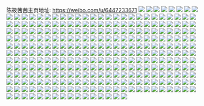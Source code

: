 陈筱茜茜主页地址: https://weibo.com/u/6447233671 
![](https://wx4.sinaimg.cn/mw2000/0072jVZRgy1h98hezyfbbj31yc0wikjl.jpg) 
![](https://wx4.sinaimg.cn/mw2000/0072jVZRgy1h974ec67nij30u0140gw7.jpg) 
![](https://wx4.sinaimg.cn/mw2000/0072jVZRgy1h95vo09r5oj316o1kwkjl.jpg) 
![](https://wx4.sinaimg.cn/mw2000/0072jVZRgy1h95vo35aoyj30u0140atf.jpg) 
![](https://wx4.sinaimg.cn/mw2000/0072jVZRgy1h95vo5sc24j31o02804qr.jpg) 
![](https://wx4.sinaimg.cn/mw2000/0072jVZRgy1h95vp0imwnj30tu0tuk1z.jpg) 
![](https://wx4.sinaimg.cn/mw2000/0072jVZRgy1h95vpbcui7j31o027kkjn.jpg) 
![](https://wx4.sinaimg.cn/mw2000/0072jVZRgy1h95vo9wgjfj31o0280x6q.jpg) 
![](https://wx4.sinaimg.cn/mw2000/0072jVZRgy1h95vo7vbtaj31o0280u0y.jpg) 
![](https://wx4.sinaimg.cn/mw2000/0072jVZRgy1h914bmmtobj30u00lw0yh.jpg) 
![](https://wx4.sinaimg.cn/mw2000/0072jVZRgy1h90jv9mz7jj30wi1yc4qp.jpg) 
![](https://wx4.sinaimg.cn/mw2000/0072jVZRgy1h90gfgudt1j30wi1yc4qp.jpg) 
![](https://wx4.sinaimg.cn/mw2000/0072jVZRgy1h8z9ddljkej31yc0wi7wh.jpg) 
![](https://wx4.sinaimg.cn/mw2000/0072jVZRgy1h8wul80uudj31o0280b2a.jpg) 
![](https://wx4.sinaimg.cn/mw2000/0072jVZRgy1h8wul93qpbj31o01o04ey.jpg) 
![](https://wx4.sinaimg.cn/mw2000/0072jVZRgy1h8wulcd0e0j31o0280e82.jpg) 
![](https://wx4.sinaimg.cn/mw2000/0072jVZRgy1h8vkcf7avnj32c0340qv7.jpg) 
![](https://wx4.sinaimg.cn/mw2000/0072jVZRgy1h8ugb42fm4j30u00u0tdc.jpg) 
![](https://wx4.sinaimg.cn/mw2000/0072jVZRgy1h8tjscpnfhj31xg2kk1kz.jpg) 
![](https://wx4.sinaimg.cn/mw2000/0072jVZRgy1h8nk835u9tj31400u0drl.jpg) 
![](https://wx4.sinaimg.cn/mw2000/0072jVZRgy1h8irim24wbj31o02421ic.jpg) 
![](https://wx4.sinaimg.cn/mw2000/0072jVZRgy1h8irj5bcf8j30u0140nf9.jpg) 
![](https://wx4.sinaimg.cn/mw2000/0072jVZRgy1h8e3ch6xd8j313u1jqu07.jpg) 
![](https://wx4.sinaimg.cn/mw2000/0072jVZRgy1h7n31agwqfj32c033z7wh.jpg) 
![](https://wx4.sinaimg.cn/mw2000/0072jVZRgy1h7n31b39t3j316o1kwwte.jpg) 
![](https://wx4.sinaimg.cn/mw2000/0072jVZRgy1h7n31cnjhkj316o1kwqso.jpg) 
![](https://wx4.sinaimg.cn/mw2000/0072jVZRgy1h7n31duz1mj316o1kw4qp.jpg) 
![](https://wx4.sinaimg.cn/mw2000/0072jVZRgy1h7n31esyq5j32c033zx6p.jpg) 
![](https://wx4.sinaimg.cn/mw2000/0072jVZRgy1h7ff2mwbsij30u00u0dg8.jpg) 
![](https://wx4.sinaimg.cn/mw2000/0072jVZRgy1h7ff2m7ktqj30u01hcq3d.jpg) 
![](https://wx4.sinaimg.cn/mw2000/0072jVZRgy1h7d66a5kluj30wi11dgz4.jpg) 
![](https://wx4.sinaimg.cn/mw2000/0072jVZRgy1h7c51wizlyj30u011iq9d.jpg) 
![](https://wx4.sinaimg.cn/mw2000/0072jVZRgy1h7c51vm6wtj30u011in17.jpg) 
![](https://wx4.sinaimg.cn/mw2000/0072jVZRgy1h7c51y470ij30u011idpy.jpg) 
![](https://wx4.sinaimg.cn/mw2000/0072jVZRgy1h7awhp72ofj30u01hc7ae.jpg) 
![](https://wx4.sinaimg.cn/mw2000/0072jVZRgy1h78n0kz5z7j30u011jgq3.jpg) 
![](https://wx4.sinaimg.cn/mw2000/0072jVZRgy1h78n0jldbtj30u013zgr2.jpg) 
![](https://wx4.sinaimg.cn/mw2000/0072jVZRgy1h77gnwljijj316o1kw4qp.jpg) 
![](https://wx4.sinaimg.cn/mw2000/0072jVZRgy1h77go2l90qj32c0340u0y.jpg) 
![](https://wx4.sinaimg.cn/mw2000/0072jVZRgy1h72i6k3ugsj30u01sygrf.jpg) 
![](https://wx4.sinaimg.cn/mw2000/0072jVZRgy1h6xtshm6gej30u0140jtb.jpg) 
![](https://wx4.sinaimg.cn/mw2000/0072jVZRgy1h6wxmwwev4j30u00u0wjt.jpg) 
![](https://wx4.sinaimg.cn/mw2000/0072jVZRgy1h6wxmy3q75j30u00u043r.jpg) 
![](https://wx4.sinaimg.cn/mw2000/0072jVZRgy1h6wxmz65dlj30u00u0dki.jpg) 
![](https://wx4.sinaimg.cn/mw2000/0072jVZRgy1h6wxmurj8qj30u00u0mzn.jpg) 
![](https://wx4.sinaimg.cn/mw2000/0072jVZRgy1h6tirvqxgvj30u00vs42w.jpg) 
![](https://wx4.sinaimg.cn/mw2000/0072jVZRgy1h6p51df0oqj32c0340kjm.jpg) 
![](https://wx4.sinaimg.cn/mw2000/0072jVZRgy1h6p51etirfj32c033zqv6.jpg) 
![](https://wx4.sinaimg.cn/mw2000/0072jVZRgy1h6p51hr8sjj32c033zx6p.jpg) 
![](https://wx4.sinaimg.cn/mw2000/0072jVZRgy1h6p5cldda8j32c033znpd.jpg) 
![](https://wx4.sinaimg.cn/mw2000/0072jVZRgy1h6p5cv309mj32c033zqv5.jpg) 
![](https://wx4.sinaimg.cn/mw2000/0072jVZRgy1h6nbo6zqbnj30vg0u0aey.jpg) 
![](https://wx4.sinaimg.cn/mw2000/0072jVZRgy1h6mk9pnomfj30n01dsgmh.jpg) 
![](https://wx4.sinaimg.cn/mw2000/0072jVZRgy1h6mk9uu75kj30n01dswfo.jpg) 
![](https://wx4.sinaimg.cn/mw2000/0072jVZRgy1h6j2z9lxl1j30tu0tuwfr.jpg) 
![](https://wx4.sinaimg.cn/mw2000/0072jVZRgy1h6j2znly54j30tu13u7az.jpg) 
![](https://wx4.sinaimg.cn/mw2000/0072jVZRgy1h6gx0i9vvmj30u0140dmi.jpg) 
![](https://wx4.sinaimg.cn/mw2000/0072jVZRgy1h69o2q91d0j30u014040u.jpg) 
![](https://wx4.sinaimg.cn/mw2000/0072jVZRgy1h69o2qsc5lj30u016p40r.jpg) 
![](https://wx4.sinaimg.cn/mw2000/0072jVZRgy1h69o2rbqsqj30u014076x.jpg) 
![](https://wx4.sinaimg.cn/mw2000/0072jVZRgy1h63z1y11ztj312a0tudsv.jpg) 
![](https://wx4.sinaimg.cn/mw2000/0072jVZRgy1h63z25l8zrj30u01407d0.jpg) 
![](https://wx4.sinaimg.cn/mw2000/0072jVZRgy1h63z23b66qj32c0340u0y.jpg) 
![](https://wx4.sinaimg.cn/mw2000/0072jVZRgy1h63z24agjfj327b2wyb29.jpg) 
![](https://wx4.sinaimg.cn/mw2000/0072jVZRgy1h61coyvbrqj30pt19x420.jpg) 
![](https://wx4.sinaimg.cn/mw2000/0072jVZRgy1h5wz4cpkr7j30u0160jym.jpg) 
![](https://wx4.sinaimg.cn/mw2000/0072jVZRgy1h5qfhwqylzj31ds0n0780.jpg) 
![](https://wx4.sinaimg.cn/mw2000/0072jVZRgy1h5pa62tofej31ds0n07wb.jpg) 
![](https://wx4.sinaimg.cn/mw2000/0072jVZRgy1h5k0zax2eaj30u00u0dlh.jpg) 
![](https://wx4.sinaimg.cn/mw2000/0072jVZRgy1h5iuwj3jwaj30u00u0jyx.jpg) 
![](https://wx4.sinaimg.cn/mw2000/0072jVZRgy1h5iuwjyr1sj30u00u0wiz.jpg) 
![](https://wx4.sinaimg.cn/mw2000/0072jVZRgy1h5iuwkkrxlj30mi0migp8.jpg) 
![](https://wx4.sinaimg.cn/mw2000/0072jVZRgy1h5iuwhzcihj30u00u0gth.jpg) 
![](https://wx4.sinaimg.cn/mw2000/0072jVZRgy1h5hd7ajbnjj30u00u0gpo.jpg) 
![](https://wx4.sinaimg.cn/mw2000/0072jVZRgy1h5gze47shcj30u00u0djq.jpg) 
![](https://wx4.sinaimg.cn/mw2000/0072jVZRgy1h5gze1rcn0j30u00u0n11.jpg) 
![](https://wx4.sinaimg.cn/mw2000/0072jVZRgy1h5dmryucg2j30mz0mz40b.jpg) 
![](https://wx4.sinaimg.cn/mw2000/0072jVZRgy1h57s77fry0j30u01asanu.jpg) 
![](https://wx4.sinaimg.cn/mw2000/0072jVZRgy1h56nn228apj30u0140k11.jpg) 
![](https://wx4.sinaimg.cn/mw2000/0072jVZRgy1h55lxu5gq1j30p518oqao.jpg) 
![](https://wx4.sinaimg.cn/mw2000/0072jVZRgy1h52bdpw99vj31ds0n0td9.jpg) 
![](https://wx4.sinaimg.cn/mw2000/0072jVZRgy1h4pd31jmhxj316o1kw4qp.jpg) 
![](https://wx4.sinaimg.cn/mw2000/0072jVZRgy1h4pd300ac3j314m1fqdy8.jpg) 
![](https://wx4.sinaimg.cn/mw2000/0072jVZRgy1h4o8abs9g7j30t51fs46h.jpg) 
![](https://wx4.sinaimg.cn/mw2000/0072jVZRgy1h4lxpeuklgj318g18gk1h.jpg) 
![](https://wx4.sinaimg.cn/mw2000/0072jVZRgy1h4lxpf8n2zj318g18ggv6.jpg) 
![](https://wx4.sinaimg.cn/mw2000/0072jVZRgy1h4lxpfstbjj318g18gtqx.jpg) 
![](https://wx4.sinaimg.cn/mw2000/0072jVZRgy1h4lxpgb8lzj318g18gnfh.jpg) 
![](https://wx4.sinaimg.cn/mw2000/0072jVZRgy1h4lxpgvgg5j318g18gh4a.jpg) 
![](https://wx4.sinaimg.cn/mw2000/0072jVZRgy1h4lxpehktpj318g18g4gs.jpg) 
![](https://wx4.sinaimg.cn/mw2000/0072jVZRgy1h4lxphidjcj318g18gatm.jpg) 
![](https://wx4.sinaimg.cn/mw2000/0072jVZRgy1h4lxphyj7uj318g18g46i.jpg) 
![](https://wx4.sinaimg.cn/mw2000/0072jVZRgy1h4lxpjn94ij31n918ggrv.jpg) 
![](https://wx4.sinaimg.cn/mw2000/0072jVZRgy1h4lyh922ehj31sc1sc7wh.jpg) 
![](https://wx4.sinaimg.cn/mw2000/0072jVZRgy1h4lyhbgge5j32ds1scnpd.jpg) 
![](https://wx4.sinaimg.cn/mw2000/0072jVZRgy1h4lyhc7olrj30u01hcqrx.jpg) 
![](https://wx4.sinaimg.cn/mw2000/0072jVZRgy1h4lyhcyhcrj30n01dsgxy.jpg) 
![](https://wx4.sinaimg.cn/mw2000/0072jVZRgy1h4lyhfmyoqj32c02c01kx.jpg) 
![](https://wx4.sinaimg.cn/mw2000/0072jVZRgy1h4lyhogha1j33402c0u0y.jpg) 
![](https://wx4.sinaimg.cn/mw2000/0072jVZRgy1h4lyhnd28gj312711k7c3.jpg) 
![](https://wx4.sinaimg.cn/mw2000/0072jVZRgy1h4jnmyv2coj31o02801ky.jpg) 
![](https://wx4.sinaimg.cn/mw2000/0072jVZRgy1h4cp1sqao2j31o0280x6q.jpg) 
![](https://wx4.sinaimg.cn/mw2000/0072jVZRgy1h4bet46cx2j31401ec1kx.jpg) 
![](https://wx4.sinaimg.cn/mw2000/0072jVZRgy1h4bet5j3e4j32c02c0hdu.jpg) 
![](https://wx4.sinaimg.cn/mw2000/0072jVZRgy1h4bet3f530j31cc1cce2e.jpg) 
![](https://wx4.sinaimg.cn/mw2000/0072jVZRgy1h4betbahotj32c02c0e82.jpg) 
![](https://wx4.sinaimg.cn/mw2000/0072jVZRgy1h4betd7gokj32c02c01kz.jpg) 
![](https://wx4.sinaimg.cn/mw2000/0072jVZRgy1h4beubmrddj30tu0tudpn.jpg) 
![](https://wx4.sinaimg.cn/mw2000/0072jVZRgy1h45os3wv3cj31o01o04m6.jpg) 
![](https://wx4.sinaimg.cn/mw2000/0072jVZRgy1h45os2vneaj31o02801ky.jpg) 
![](https://wx4.sinaimg.cn/mw2000/0072jVZRgy1h45os6zk7lj31o01o0qv5.jpg) 
![](https://wx4.sinaimg.cn/mw2000/0072jVZRgy1h44k39fp6oj30n00enwgy.jpg) 
![](https://wx4.sinaimg.cn/mw2000/0072jVZRgy1h44cpqatenj31o0280b2a.jpg) 
![](https://wx4.sinaimg.cn/mw2000/0072jVZRgy1h44cpupuqjj31o0280b2a.jpg) 
![](https://wx4.sinaimg.cn/mw2000/0072jVZRgy1h44cq36k3fj31o0280b2a.jpg) 
![](https://wx4.sinaimg.cn/mw2000/0072jVZRgy1h44cpjnl67j32c0340kjm.jpg) 
![](https://wx4.sinaimg.cn/mw2000/0072jVZRgy1h43lqmlcyuj31o0280kjl.jpg) 
![](https://wx4.sinaimg.cn/mw2000/0072jVZRgy1h43lqnr1emj31o0280b29.jpg) 
![](https://wx4.sinaimg.cn/mw2000/0072jVZRgy1h3v5ii0u0rj31o0280u0x.jpg) 
![](https://wx4.sinaimg.cn/mw2000/0072jVZRgy1h3v5iffmxqj31f81wae81.jpg) 
![](https://wx4.sinaimg.cn/mw2000/0072jVZRgy1h3utiwy3vuj31o0280hdu.jpg) 
![](https://wx4.sinaimg.cn/mw2000/0072jVZRgy1h3uefk0yuij32c02c0npe.jpg) 
![](https://wx4.sinaimg.cn/mw2000/0072jVZRgy1h3ueflfc7dj32c02c0e82.jpg) 
![](https://wx4.sinaimg.cn/mw2000/0072jVZRgy1h3uefs3udgj32c02c0npe.jpg) 
![](https://wx4.sinaimg.cn/mw2000/0072jVZRgy1h3ueft1etnj32c02c0b29.jpg) 
![](https://wx4.sinaimg.cn/mw2000/0072jVZRgy1h3uefxq8m0j32c02c01ky.jpg) 
![](https://wx4.sinaimg.cn/mw2000/0072jVZRgy1h3s1sue879j31ds0n0wxp.jpg) 
![](https://wx4.sinaimg.cn/mw2000/0072jVZRgy1h3rmh3n6k3j31o0280e82.jpg) 
![](https://wx4.sinaimg.cn/mw2000/0072jVZRgy1h3rmh5z12aj31o0280b2a.jpg) 
![](https://wx4.sinaimg.cn/mw2000/0072jVZRgy1h3rmh0yyytj31ei1ei4jq.jpg) 
![](https://wx4.sinaimg.cn/mw2000/0072jVZRgy1h3qobqny7lj30mz0mzmzn.jpg) 
![](https://wx4.sinaimg.cn/mw2000/0072jVZRgy1h3e5qvdfidj32c02c0qv5.jpg) 
![](https://wx4.sinaimg.cn/mw2000/0072jVZRgy1h3e5q82xzvj31sc2dskjm.jpg) 
![](https://wx4.sinaimg.cn/mw2000/0072jVZRgy1h3e5q8ur5gj30u01hcaq1.jpg) 
![](https://wx4.sinaimg.cn/mw2000/0072jVZRgy1h3bz5jdri4j31o0280e82.jpg) 
![](https://wx4.sinaimg.cn/mw2000/0072jVZRgy1h34m873ua4j31sc1sc7wh.jpg) 
![](https://wx4.sinaimg.cn/mw2000/0072jVZRgy1h34m88454rj31sc1scb29.jpg) 
![](https://wx4.sinaimg.cn/mw2000/0072jVZRgy1h2yss8kbp4j32c02c0e82.jpg) 
![](https://wx4.sinaimg.cn/mw2000/0072jVZRgy1h2yssdw3yij32c0340npe.jpg) 
![](https://wx4.sinaimg.cn/mw2000/0072jVZRgy1h2ysshla6ej30mi0u0qbi.jpg) 
![](https://wx4.sinaimg.cn/mw2000/0072jVZRgy1h2kx3klds3j31o02804qq.jpg) 
![](https://wx4.sinaimg.cn/mw2000/0072jVZRgy1h2kx3g9x49j31o02801ky.jpg) 
![](https://wx4.sinaimg.cn/mw2000/0072jVZRgy1h2brubvz62j315318bwzo.jpg) 
![](https://wx4.sinaimg.cn/mw2000/0072jVZRgy1h2bru6cujfj31sc1sc4qp.jpg) 
![](https://wx4.sinaimg.cn/mw2000/0072jVZRgy1h2brymxuxgj31o0280qv6.jpg) 
![](https://wx4.sinaimg.cn/mw2000/0072jVZRgy1h2brzd0xpdj31o02804qq.jpg) 
![](https://wx4.sinaimg.cn/mw2000/0072jVZRgy1h2bryes6koj31o02801ky.jpg) 
![](https://wx4.sinaimg.cn/mw2000/0072jVZRgy1h2brzx8mdsj32c0340x6p.jpg) 
![](https://wx4.sinaimg.cn/mw2000/0072jVZRgy1h20fbl9k8tj31o0280qv6.jpg) 
![](https://wx4.sinaimg.cn/mw2000/0072jVZRgy1h20fbnp13aj31o0280u0y.jpg) 
![](https://wx4.sinaimg.cn/mw2000/0072jVZRgy1h20fbpmumzj316k1kre81.jpg) 
![](https://wx4.sinaimg.cn/mw2000/0072jVZRgy1h20fbjdnaxj31fd1wh7wi.jpg) 
![](https://wx4.sinaimg.cn/mw2000/0072jVZRgy1h20fbqqq00j31iy21anpd.jpg) 
![](https://wx4.sinaimg.cn/mw2000/0072jVZRgy1h20fc9a845j316o1kw4qp.jpg) 
![](https://wx4.sinaimg.cn/mw2000/0072jVZRgy1h20fcesuaej31o02804qq.jpg) 
![](https://wx4.sinaimg.cn/mw2000/0072jVZRgy1h1vzn2oleyj32c02c0npe.jpg) 
![](https://wx4.sinaimg.cn/mw2000/0072jVZRgy1h1vzn0wgckj31o0280b2a.jpg) 
![](https://wx4.sinaimg.cn/mw2000/0072jVZRgy1h1vzn6daumj32c0340e82.jpg) 
![](https://wx4.sinaimg.cn/mw2000/0072jVZRgy1h1vzn4hx77j32c02c01ky.jpg) 
![](https://wx4.sinaimg.cn/mw2000/0072jVZRgy1h1vzmwoma2j322t2roe81.jpg) 
![](https://wx4.sinaimg.cn/mw2000/0072jVZRgy1h1vznbcsusj31o0280x6p.jpg) 
![](https://wx4.sinaimg.cn/mw2000/0072jVZRgy1h1vzmvqjqgj31o01owb29.jpg) 
![](https://wx4.sinaimg.cn/mw2000/0072jVZRgy1h1vznc47eoj317r1mc7iz.jpg) 
![](https://wx4.sinaimg.cn/mw2000/0072jVZRgy1h1kxvrrzomj31o0280kjm.jpg) 
![](https://wx4.sinaimg.cn/mw2000/0072jVZRgy1h1kxvojhnrj31o0280kjm.jpg) 
![](https://wx4.sinaimg.cn/mw2000/0072jVZRgy1h1kxvt4sfxj32801o0npd.jpg) 
![](https://wx4.sinaimg.cn/mw2000/0072jVZRgy1h1kxxm3t0rj31ba16w1kx.jpg) 
![](https://wx4.sinaimg.cn/mw2000/0072jVZRgy1h1gp0cw0w9j30pm1b1agn.jpg) 
![](https://wx4.sinaimg.cn/mw2000/0072jVZRgy1h1gp0cb9w4j30u01f9jwo.jpg) 
![](https://wx4.sinaimg.cn/mw2000/0072jVZRgy1h10kd89hmsj31o0280x6p.jpg) 
![](https://wx4.sinaimg.cn/mw2000/0072jVZRgy1h10kd6lekuj31o02807wi.jpg) 
![](https://wx4.sinaimg.cn/mw2000/0072jVZRgy1h10jzfotakj31o0280npd.jpg) 
![](https://wx4.sinaimg.cn/mw2000/0072jVZRgy1h10jzhowngj31o0280e7z.jpg) 
![](https://wx4.sinaimg.cn/mw2000/0072jVZRgy1h10jziq34oj32c02c0b2a.jpg) 
![](https://wx4.sinaimg.cn/mw2000/0072jVZRgy1h10k02kx1nj31o02807wh.jpg) 
![](https://wx4.sinaimg.cn/mw2000/0072jVZRgy1h10k0390coj31o02807wh.jpg) 
![](https://wx4.sinaimg.cn/mw2000/0072jVZRgy1h10k01bvjqj31o0280hdt.jpg) 
![](https://wx4.sinaimg.cn/mw2000/0072jVZRgy1h0ntfwzvdqj30n01dsgyz.jpg) 
![](https://wx4.sinaimg.cn/mw2000/0072jVZRgy1h0ntfzxv8zj30n01dsqfk.jpg) 
![](https://wx4.sinaimg.cn/mw2000/0072jVZRgy1h0aa6mx4jkj31o0280hdt.jpg) 
![](https://wx4.sinaimg.cn/mw2000/0072jVZRgy1h0aa6onwpbj31o0280hdt.jpg) 
![](https://wx4.sinaimg.cn/mw2000/0072jVZRgy1h0a65z85txj31o01o01kx.jpg) 
![](https://wx4.sinaimg.cn/mw2000/0072jVZRgy1h04q63v9vbj316o1kwtwk.jpg) 
![](https://wx4.sinaimg.cn/mw2000/0072jVZRgy1h04q65zmgij316o1kwe3m.jpg) 
![](https://wx4.sinaimg.cn/mw2000/0072jVZRgy1h04r7g3zlvj316o1kw7rv.jpg) 
![](https://wx4.sinaimg.cn/mw2000/0072jVZRgy1gzwr7557qqj31xo2kwnpd.jpg) 
![](https://wx4.sinaimg.cn/mw2000/0072jVZRgy1gzwr76xed7j31pa29pe81.jpg) 
![](https://wx4.sinaimg.cn/mw2000/0072jVZRgy1gzwr73503ij32c033z4qr.jpg) 
![](https://wx4.sinaimg.cn/mw2000/0072jVZRgy1gzwr77dxplj30u01407bh.jpg) 
![](https://wx4.sinaimg.cn/mw2000/0072jVZRgy1gzvc4cvbquj316o1kw1kn.jpg) 
![](https://wx4.sinaimg.cn/mw2000/0072jVZRgy1gzvc4c3i4yj30u0112n5d.jpg) 
![](https://wx4.sinaimg.cn/mw2000/0072jVZRgy1gzvc4egvguj316o1kwx1q.jpg) 
![](https://wx4.sinaimg.cn/mw2000/0072jVZRgy1gzvc4eyl6wj30u01417ff.jpg) 
![](https://wx4.sinaimg.cn/mw2000/0072jVZRgy1gzvc4fmjy7j316l0x1tlp.jpg) 
![](https://wx4.sinaimg.cn/mw2000/0072jVZRgy1gzf54h8xv1j30ha04rmx2.jpg) 
![](https://wx4.sinaimg.cn/mw2000/0072jVZRgy1gz2qz8glwdj31ow2977wi.jpg) 
![](https://wx4.sinaimg.cn/mw2000/0072jVZRgy1gywy690zydj31o0280u0x.jpg) 
![](https://wx4.sinaimg.cn/mw2000/0072jVZRgy1gywy6aascgj31o0280npd.jpg) 
![](https://wx4.sinaimg.cn/mw2000/0072jVZRgy1gywy6ba7qaj31o01o0b29.jpg) 
![](https://wx4.sinaimg.cn/mw2000/0072jVZRgy1gywy66bybxj31kw1kw1kx.jpg) 
![](https://wx4.sinaimg.cn/mw2000/0072jVZRgy1gyly0z7ka8j316o1kwkbm.jpg) 
![](https://wx4.sinaimg.cn/mw2000/0072jVZRgy1gxx3wb0817j31o01o0kjl.jpg) 
![](https://wx4.sinaimg.cn/mw2000/0072jVZRgy1gxx3wcan5yj31kw1kwe81.jpg) 
![](https://wx4.sinaimg.cn/mw2000/0072jVZRgy1gxrjuwvzrkj30zk0zkn0x.jpg) 
![](https://wx4.sinaimg.cn/mw2000/0072jVZRgy1gx6eh415ewj32c02c0x6p.jpg) 
![](https://wx4.sinaimg.cn/mw2000/0072jVZRgy1gx6eh5h7t4j32c02c0u0x.jpg) 
![](https://wx4.sinaimg.cn/mw2000/0072jVZRgy1gwpa3ebdefj30u014010b.jpg) 
![](https://wx4.sinaimg.cn/mw2000/0072jVZRgy1gwpa3espokj30u01407au.jpg) 
![](https://wx4.sinaimg.cn/mw2000/0072jVZRgy1gwiek2wtp6j30u00u0n2e.jpg) 
![](https://wx4.sinaimg.cn/mw2000/0072jVZRgy1gwiek4eq8rj30u00u0dl2.jpg) 
![](https://wx4.sinaimg.cn/mw2000/0072jVZRgy1gwiek57x0sj31400u0dn0.jpg) 
![](https://wx4.sinaimg.cn/mw2000/0072jVZRgy1gwg1i22ftfj30u00u0n3k.jpg) 
![](https://wx4.sinaimg.cn/mw2000/0072jVZRgy1gwg1i2zmwfj30u00u0wjk.jpg) 
![](https://wx4.sinaimg.cn/mw2000/0072jVZRgy1gwg1i3y5krj30u00u046w.jpg) 
![](https://wx4.sinaimg.cn/mw2000/0072jVZRgy1gwg1i4yswpj30u0140gtt.jpg) 
![](https://wx4.sinaimg.cn/mw2000/0072jVZRgy1gwg1i5tohlj30u00u00yr.jpg) 
![](https://wx4.sinaimg.cn/mw2000/0072jVZRgy1gwg1l5nth7j30u00u045v.jpg) 
![](https://wx4.sinaimg.cn/mw2000/0072jVZRgy1gwg1l4ylbxj30u00u0wla.jpg) 
![](https://wx4.sinaimg.cn/mw2000/0072jVZRgy1gwg1l69hhwj30u00u0jx4.jpg) 
![](https://wx4.sinaimg.cn/mw2000/0072jVZRgy1gwg1lxz4mdj30u00u0462.jpg) 
![](https://wx4.sinaimg.cn/mw2000/0072jVZRgy1gw4sss8mz0j31hv1hv7mt.jpg) 
![](https://wx4.sinaimg.cn/mw2000/0072jVZRgy1gw311mzrbej30u00yqh2l.jpg) 
![](https://wx4.sinaimg.cn/mw2000/0072jVZRgy1gw311ni88qj30u10vegul.jpg) 
![](https://wx4.sinaimg.cn/mw2000/0072jVZRgy1gw311mcgofj30u0140gss.jpg) 
![](https://wx4.sinaimg.cn/mw2000/0072jVZRgy1gvqnfj6sdrj60u00u0n4y02.jpg) 
![](https://wx4.sinaimg.cn/mw2000/0072jVZRgy1gvqnfimehnj60u00u0dky02.jpg) 
![](https://wx4.sinaimg.cn/mw2000/0072jVZRgy1gvqnfjmwqvj60u00u0n5h02.jpg) 
![](https://wx4.sinaimg.cn/mw2000/0072jVZRgy1gvqnfk9xt6j60u00u012z02.jpg) 
![](https://wx4.sinaimg.cn/mw2000/0072jVZRgy1gvo83wp0bjj61ds0n0ag902.jpg) 
![](https://wx4.sinaimg.cn/mw2000/0072jVZRgy1gvo83pla71j61ds0n0n1q02.jpg) 
![](https://wx4.sinaimg.cn/mw2000/0072jVZRgy1gvl0c28kprj60u00u010702.jpg) 
![](https://wx4.sinaimg.cn/mw2000/0072jVZRgy1gvl0c2tbwbj60u00u0n4u02.jpg) 
![](https://wx4.sinaimg.cn/mw2000/0072jVZRgy1gvl0c3jl3fj60u0140gws02.jpg) 
![](https://wx4.sinaimg.cn/mw2000/0072jVZRgy1gvao7fuj42j60u00u079902.jpg) 
![](https://wx4.sinaimg.cn/mw2000/0072jVZRgy1gvao7geefoj61400u0jza02.jpg) 
![](https://wx4.sinaimg.cn/mw2000/0072jVZRgy1gvao7f7i1uj60u00u0gsb02.jpg) 
![](https://wx4.sinaimg.cn/mw2000/0072jVZRgy1gv5g21n16xj61kw1kwe8102.jpg) 
![](https://wx4.sinaimg.cn/mw2000/0072jVZRgy1gv5g237xk4j61kw1kwb2902.jpg) 
![](https://wx4.sinaimg.cn/mw2000/0072jVZRgy1gv5g2072qbj61kw1kwkjl02.jpg) 
![](https://wx4.sinaimg.cn/mw2000/0072jVZRgy1gv2kgrl8n0j60u00u0jyt02.jpg) 
![](https://wx4.sinaimg.cn/mw2000/0072jVZRgy1gv2kgs0wlpj60u00u0gqd02.jpg) 
![](https://wx4.sinaimg.cn/mw2000/0072jVZRgy1gv2kgso1laj60u00u043102.jpg) 
![](https://wx4.sinaimg.cn/mw2000/0072jVZRgy1gv2kguu30mj60u00u0qb702.jpg) 
![](https://wx4.sinaimg.cn/mw2000/0072jVZRgy1gv2kgvfj6tj60u00u0n3m02.jpg) 
![](https://wx4.sinaimg.cn/mw2000/0072jVZRgy1gv2kgvz4osj60u00u079e02.jpg) 
![](https://wx4.sinaimg.cn/mw2000/0072jVZRgy1gue176ck77j60u0140tij02.jpg) 
![](https://wx4.sinaimg.cn/mw2000/0072jVZRgy1guc12xdwufj61ds0n0gpb02.jpg) 
![](https://wx4.sinaimg.cn/mw2000/0072jVZRgy1gts5s6quk2j30n01dswgi.jpg) 
![](https://wx4.sinaimg.cn/mw2000/0072jVZRgy1gts5t4nrxpj317b0ocdn2.jpg) 
![](https://wx4.sinaimg.cn/mw2000/0072jVZRgy1gts5t57cosj30tu0tuq61.jpg) 
![](https://wx4.sinaimg.cn/mw2000/0072jVZRgy1gtptbp1djuj30u0140dn4.jpg) 
![](https://wx4.sinaimg.cn/mw2000/0072jVZRgy1gtptbppalbj30u0140qaa.jpg) 
![](https://wx4.sinaimg.cn/mw2000/0072jVZRgy1gtptbrhxf3j31400u0wn7.jpg) 
![](https://wx4.sinaimg.cn/mw2000/0072jVZRgy1gtptbs30h2j30u0140grg.jpg) 
![](https://wx4.sinaimg.cn/mw2000/0072jVZRgy1gtptbmwdzvj30u0140jyn.jpg) 
![](https://wx4.sinaimg.cn/mw2000/0072jVZRgy1gtptbsxr5rj30u00u0ter.jpg) 
![](https://wx4.sinaimg.cn/mw2000/0072jVZRgy1grzf765p32j60u00u00zy02.jpg) 
![](https://wx4.sinaimg.cn/mw2000/0072jVZRgy1grx5peltyej60u00u07hw02.jpg) 
![](https://wx4.sinaimg.cn/mw2000/0072jVZRgy1grx5pdz0f8j30u00u0gyq.jpg) 
![](https://wx4.sinaimg.cn/mw2000/0072jVZRgy1grx5pf444pj30u00u0ale.jpg) 
![](https://wx4.sinaimg.cn/mw2000/0072jVZRgy1grx5pfnqy9j30ku0rsn0s.jpg) 
![](https://wx4.sinaimg.cn/mw2000/0072jVZRgy1grx5q264y7j30lc0sg0x3.jpg) 
![](https://wx4.sinaimg.cn/mw2000/0072jVZRgy1grx5qamc2ij30ku0rs0wd.jpg) 
![](https://wx4.sinaimg.cn/mw2000/0072jVZRgy1gr9tgn1z52j30sb0sgjwv.jpg) 
![](https://wx4.sinaimg.cn/mw2000/0072jVZRgy1gr9tgnjb2xj30u00u0dse.jpg) 
![](https://wx4.sinaimg.cn/mw2000/0072jVZRgy1gr9tgo0kgmj30u00u0ajp.jpg) 
![](https://wx4.sinaimg.cn/mw2000/0072jVZRgy1gr9tgqb6c4j30u00u0n69.jpg) 
![](https://wx4.sinaimg.cn/mw2000/0072jVZRgy1gr9tgqqe0pj30u00u07de.jpg) 
![](https://wx4.sinaimg.cn/mw2000/0072jVZRgy1gr9tgr9n7zj30v30u0doa.jpg) 
![](https://wx4.sinaimg.cn/mw2000/0072jVZRgy1gr9tgpugytj30ub0u0wm6.jpg) 
![](https://wx4.sinaimg.cn/mw2000/0072jVZRgy1gr9tgscvsij30u00ui10p.jpg) 
![](https://wx4.sinaimg.cn/mw2000/0072jVZRgy1gr9tgsvr3tj30u00u0al3.jpg) 
![](https://wx4.sinaimg.cn/mw2000/0072jVZRgy1gqok757t58j30u00u0am3.jpg) 
![](https://wx4.sinaimg.cn/mw2000/0072jVZRgy1gqlecxyk2uj30n00y240r.jpg) 
![](https://wx4.sinaimg.cn/mw2000/0072jVZRgy1gqled0ev7sj30u00u0dki.jpg) 
![](https://wx4.sinaimg.cn/mw2000/0072jVZRgy1gqled5so5tj30u00u0qa9.jpg) 
![](https://wx4.sinaimg.cn/mw2000/0072jVZRgy1gqled7cqilj30u00u0n16.jpg) 
![](https://wx4.sinaimg.cn/mw2000/0072jVZRgy1gqledawbujj30u00u0n24.jpg) 
![](https://wx4.sinaimg.cn/mw2000/0072jVZRgy1gqleddpk1oj30n01dsgpc.jpg) 
![](https://wx4.sinaimg.cn/mw2000/0072jVZRgy1gqledihj1wj30u00u0dof.jpg) 
![](https://wx4.sinaimg.cn/mw2000/0072jVZRgy1gqleeydy17j30u00u0dov.jpg) 
![](https://wx4.sinaimg.cn/mw2000/0072jVZRgy1gqlef0gg7pj30u00xu466.jpg) 
![](https://wx4.sinaimg.cn/mw2000/0072jVZRgy1gql35shnbgj30u0140n9v.jpg) 
![](https://wx4.sinaimg.cn/mw2000/0072jVZRgy1gpr2pvx5rij30u00u0gzh.jpg) 
![](https://wx4.sinaimg.cn/mw2000/0072jVZRgy1gpr2pwsis1j30u00u0nbm.jpg) 
![](https://wx4.sinaimg.cn/mw2000/0072jVZRgy1gpr2pv0rikj30u00u0wsu.jpg) 
![](https://wx4.sinaimg.cn/mw2000/0072jVZRgy1gpkwqb9x4vj30hs0hsju2.jpg) 
![](https://wx4.sinaimg.cn/mw2000/0072jVZRgy1gnhtlxquqyj30u00u046w.jpg) 
![](https://wx4.sinaimg.cn/mw2000/0072jVZRgy1gnhtlz5t2jj30u00u07cl.jpg) 
![](https://wx4.sinaimg.cn/mw2000/0072jVZRgy1gnhtm1urm9j30u00u0k1x.jpg) 
![](https://wx4.sinaimg.cn/mw2000/0072jVZRgy1gnhtm18as4j30u00u0k0s.jpg) 
![](https://wx4.sinaimg.cn/mw2000/0072jVZRgy1gnhtlyikyqj30u00u07di.jpg) 
![](https://wx4.sinaimg.cn/mw2000/0072jVZRgy1gnhtm2jol3j30u00u0dnj.jpg) 
![](https://wx4.sinaimg.cn/mw2000/0072jVZRgy1gnhtm3k4t4j30u00u0jxu.jpg) 
![](https://wx4.sinaimg.cn/mw2000/0072jVZRgy1gnhtm4frpzj30u00u0ai6.jpg) 
![](https://wx4.sinaimg.cn/mw2000/0072jVZRgy1gnhtm56em0j30u00u0n31.jpg) 
![](https://wx4.sinaimg.cn/mw2000/0072jVZRgy1gkhnjhvz37j30u00u0n66.jpg) 
![](https://wx4.sinaimg.cn/mw2000/0072jVZRgy1gkhnjibro4j30u00u0tcd.jpg) 
![](https://wx4.sinaimg.cn/mw2000/0072jVZRgy1gkhnjip808j30u00u00w7.jpg) 
